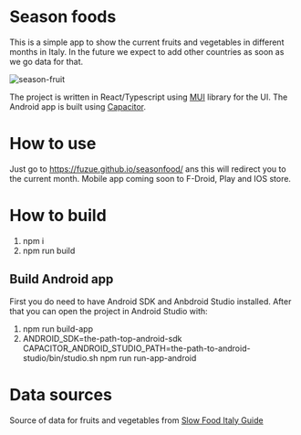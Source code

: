# Season foods

This is a simple app to show the current fruits and vegetables in different months in Italy.
In the future we expect to add other countries as soon as we go data for that.

![season-fruit](https://github.com/fuzue/seasonfood/assets/272892/abdff95a-d116-42c8-a8e8-54c34d1a5190)

The project is written in React/Typescript using [MUI](https://mui.com/) library for the UI. The Android app is built using [Capacitor](https://capacitorjs.com/).

# How to use

Just go to https://fuzue.github.io/seasonfood/ ans this will redirect you to the current month. Mobile app coming soon to F-Droid, Play and IOS store.

# How to build

1. npm i
2. npm run build

## Build Android app

First you do need to have Android SDK and Anbdroid Studio installed. After that you can open the project in Android Studio with:

1. npm run build-app
2. ANDROID_SDK=the-path-top-android-sdk CAPACITOR_ANDROID_STUDIO_PATH=the-path-to-android-studio/bin/studio.sh npm run run-app-android

# Data sources

Source of data for fruits and vegetables from [Slow Food Italy Guide](https://www.slowfood.it/wp-content/uploads/blu_facebook_uploads/2014/09/ita_guida_consumo_b.pdf)


